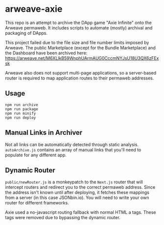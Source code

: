 # arweave-axie

This repo is an attempt to archive the DApp game "Axie Infinite" onto the Arweave permaweb. It includes scripts to automate (mostly) archival and packaging of DApps.

This project failed due to the file size and file number limits imposed by Arweave. The public Marketplace (except for the Bundle Marketplace) and the Dashboard have been archived here:
https://arweave.net/M6XLlkB59WnphUArmAUG0CccmNYJsU18U3QX6zFExsk

Arweave also does not support multi-page applications, so a server-based router is required to map application routes to their permaweb addresses.

## Usage
```
npm run archive
npm run package
npm run minify
npm run deploy
```

## Manual Links in Archiver
Not all links can be automatically detected through static analysis. `autoArchive.js` contains an array of manual links that you'll need to populate for any different app.

## Dynamic Router
`public/newRouter.js` is a monkeypatch to the `Next.js` router that will intercept routers and redirect you to the correct permaweb address. Since the address isn't known until after deploying, it fetches these mappings from a server (in this case JSONbin.io). You will need to write your own router for different frameworks.

Axie used a no-javascript routing fallback with normal HTML a tags. These tags were removed due to bypassing the dynamic router.
